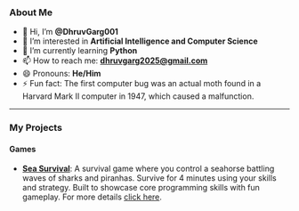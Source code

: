 ### About Me

- 👋 Hi, I’m **@DhruvGarg001**
- 👀 I’m interested in **Artificial Intelligence and Computer Science**
- 🌱 I’m currently learning **Python**
- 📫 How to reach me: **dhruvgarg2025@gmail.com**
- 😄 Pronouns: **He/Him**
- ⚡ Fun fact: The first computer bug was an actual moth found in a Harvard Mark II computer in 1947, which caused a malfunction.

<!---
DhruvGarg001/DhruvGarg001 is a ✨ special ✨ repository because its `README.md` (this file) appears on your GitHub profile.
You can click the Preview link to take a look at your changes.
--->

---

### My Projects

#### Games

- [**Sea Survival**](https://seasurvival.netlify.app/): A survival game where you control a seahorse battling waves of sharks and piranhas. Survive for 4 minutes using your skills and strategy. Built to showcase core programming skills with fun gameplay. For more details [click here](https://github.com/DhruvGarg001/DhruvGarg001/wiki/Sea-Survival-v1.2).

